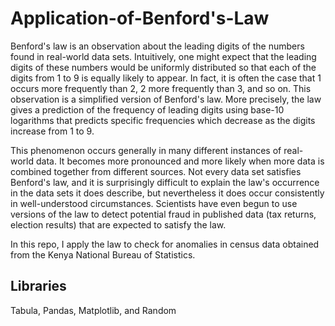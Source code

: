 # Application-of-Benford's-Law
Benford's law is an observation about the leading digits of the numbers found in real-world data sets. Intuitively, one might expect that the leading digits of these numbers would be uniformly distributed so that each of the digits from 1 to 9 is equally likely to appear. In fact, it is often the case that 1 occurs more frequently than 2, 2 more frequently than 3, and so on. This observation is a simplified version of Benford's law. More precisely, the law gives a prediction of the frequency of leading digits using base-10 logarithms that predicts specific frequencies which decrease as the digits increase from 1 to 9.

This phenomenon occurs generally in many different instances of real-world data. It becomes more pronounced and more likely when more data is combined together from different sources. Not every data set satisfies Benford's law, and it is surprisingly difficult to explain the law's occurrence in the data sets it does describe, but nevertheless it does occur consistently in well-understood circumstances. Scientists have even begun to use versions of the law to detect potential fraud in published data (tax returns, election results) that are expected to satisfy the law.

In this repo, I apply the law to check for anomalies in census data obtained from the Kenya National Bureau of Statistics.

## Libraries
Tabula, Pandas, Matplotlib, and Random
